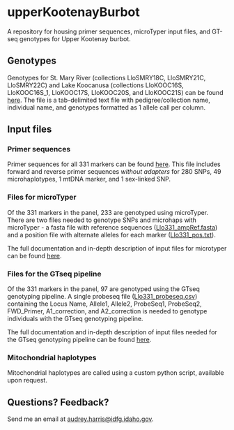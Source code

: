 # upperKootenayBurbot
A repository for housing primer sequences, microTyper input files, and GT-seq genotypes for Upper Kootenay burbot.

## Genotypes
Genotypes for St. Mary River (collections LloSMRY18C, LloSMRY21C, LloSMRY22C) and Lake Koocanusa (collections LloKOOC16S, LloKOOC16S_1, LloKOOC17S, LloKOOC20S, and LloKOOC21S) can be found <a href="https://github.com/ac-harris/upperKootenayBurbot/blob/main/Llo331_KOOC_SMRY.txt">here</a>. The file is a tab-delimited text file with pedigree/collection name, individual name, and genotypes formatted as 1 allele call per column.

## Input files
### Primer sequences
Primer sequences for all 331 markers can be found <a href="https://github.com/ac-harris/upperKootenayBurbot/blob/main/Llo331_primers.txt">here</a>. This file includes forward and reverse primer sequences *without adapters* for 280 SNPs, 49 microhaplotypes, 1 mtDNA marker, and 1 sex-linked SNP.

### Files for microTyper
Of the 331 markers in the panel, 233 are genotyped using microTyper. There are two files needed to genotype SNPs and microhaps with microTyper - a fasta file with reference sequences (<a href="https://github.com/ac-harris/upperKootenayBurbot/blob/main/Llo331_ampRef.fasta">Llo331_ampRef.fasta</a>) and a position file with alternate alleles for each marker (<a href="https://github.com/ac-harris/upperKootenayBurbot/blob/main/Llo331_pos.txt">Llo331_pos.txt</a>).

The full documentation and in-depth description of input files for microtyper can be found <a href="https://github.com/delomast/microTyper">here</a>.

### Files for the GTseq pipeline
Of the 331 markers in the panel, 97 are genotyped using the GTseq genotyping pipeline. A single probeseq file (<a href="https://github.com/ac-harris/upperKootenayBurbot/blob/main/Llo331_probeseq.csv">Llo331_probeseq.csv</a>) containing the Locus Name, Allele1, Allele2, ProbeSeq1, ProbeSeq2, FWD_Primer, A1_correction, and A2_correction is needed to genotype individuals with the GTseq genotyping pipeline.

The full documentation and in-depth description of input files needed for the GTseq genotyping pipeline can be found <a href="https://github.com/GTseq/GTseq-Pipeline/blob/master/GTseq_Genotyper_v3.pl">here</a>.

### Mitochondrial haplotypes
Mitochondrial haplotypes are called using a custom python script, available upon request.

## Questions? Feedback?
Send me an email at audrey.harris@idfg.idaho.gov.
